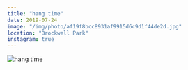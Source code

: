 ```yaml
---
title: "hang time"
date: 2019-07-24
image: "/img/photo/af19f8bcc8931af9915d6c9d1f44de2d.jpg"
location: "Brockwell Park"
instagram: true
---
```


![hang time](/img/photo/af19f8bcc8931af9915d6c9d1f44de2d.jpg)
